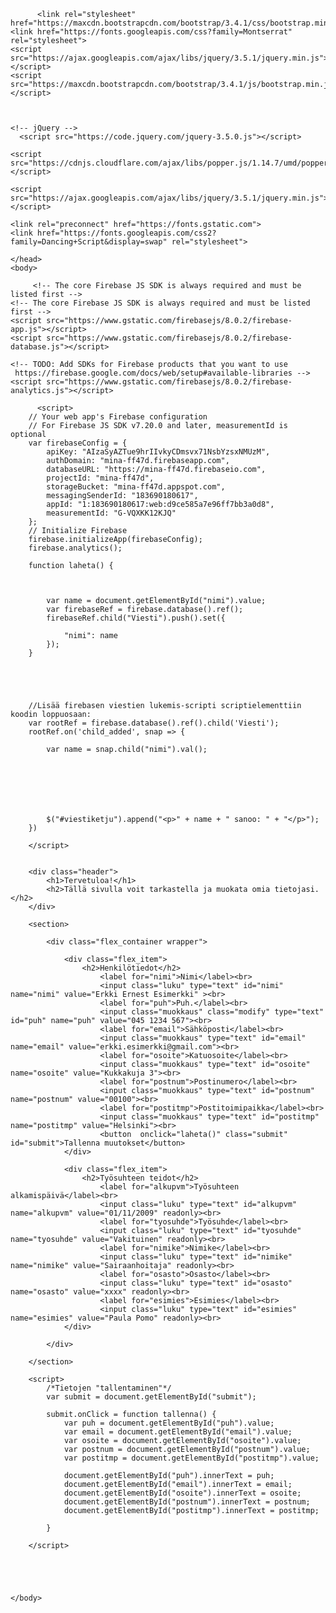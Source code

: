 <!DOCTYPE html>
<html lang="fi">
    <head>
        <title>Etusivu</title>
        <meta charset="UTF-8">
        <meta name="viewport" content="width=device-width, initial-scale=1">
        
          <link rel="stylesheet" href="https://maxcdn.bootstrapcdn.com/bootstrap/3.4.1/css/bootstrap.min.css">
    <link href="https://fonts.googleapis.com/css?family=Montserrat" rel="stylesheet">
    <script src="https://ajax.googleapis.com/ajax/libs/jquery/3.5.1/jquery.min.js"></script>
    <script src="https://maxcdn.bootstrapcdn.com/bootstrap/3.4.1/js/bootstrap.min.js"></script>

   

    <!-- jQuery -->
      <script src="https://code.jquery.com/jquery-3.5.0.js"></script>
   <!-- Popper JS -->
    <script src="https://cdnjs.cloudflare.com/ajax/libs/popper.js/1.14.7/umd/popper.min.js"> </script>
    
    <script src="https://ajax.googleapis.com/ajax/libs/jquery/3.5.1/jquery.min.js"></script>

    <link rel="preconnect" href="https://fonts.gstatic.com">
    <link href="https://fonts.googleapis.com/css2?family=Dancing+Script&display=swap" rel="stylesheet">
     
    </head>
    <body>
  
         <!-- The core Firebase JS SDK is always required and must be listed first -->
    <!-- The core Firebase JS SDK is always required and must be listed first -->
    <script src="https://www.gstatic.com/firebasejs/8.0.2/firebase-app.js"></script>
    <script src="https://www.gstatic.com/firebasejs/8.0.2/firebase-database.js"></script>

    <!-- TODO: Add SDKs for Firebase products that you want to use
     https://firebase.google.com/docs/web/setup#available-libraries -->
    <script src="https://www.gstatic.com/firebasejs/8.0.2/firebase-analytics.js"></script>
        
          <script>
        // Your web app's Firebase configuration
        // For Firebase JS SDK v7.20.0 and later, measurementId is optional
        var firebaseConfig = {
            apiKey: "AIzaSyAZTue9hrIIvkyCDmsvx71NsbYzsxNMUzM",
            authDomain: "mina-ff47d.firebaseapp.com",
            databaseURL: "https://mina-ff47d.firebaseio.com",
            projectId: "mina-ff47d",
            storageBucket: "mina-ff47d.appspot.com",
            messagingSenderId: "183690180617",
            appId: "1:183690180617:web:d9ce585a7e96ff7bb3a0d8",
            measurementId: "G-VQXKK12KJQ"
        };
        // Initialize Firebase
        firebase.initializeApp(firebaseConfig);
        firebase.analytics();

        function laheta() {
           

           
            var name = document.getElementById("nimi").value;
            var firebaseRef = firebase.database().ref();
            firebaseRef.child("Viesti").push().set({
         
                "nimi": name
            });
        }





        //Lisää firebasen viestien lukemis-scripti scriptielementtiin koodin loppuosaan:
        var rootRef = firebase.database().ref().child('Viesti');
        rootRef.on('child_added', snap => {
    
            var name = snap.child("nimi").val();







            $("#viestiketju").append("<p>" + name + " sanoo: " + "</p>");
        })

        </script>


        <div class="header">
            <h1>Tervetuloa!</h1>
            <h2>Tällä sivulla voit tarkastella ja muokata omia tietojasi.</h2>
        </div>
        
        <section>
            
            <div class="flex_container wrapper">
                
                <div class="flex_item">
                    <h2>Henkilötiedot</h2>
                        <label for="nimi">Nimi</label><br>
                        <input class="luku" type="text" id="nimi" name="nimi" value="Erkki Ernest Esimerkki" ><br>
                        <label for="puh">Puh.</label><br>
                        <input class="muokkaus" class="modify" type="text" id="puh" name="puh" value="045 1234 567"><br>
                        <label for="email">Sähköposti</label><br>
                        <input class="muokkaus" type="text" id="email" name="email" value="erkki.esimerkki@gmail.com"><br>
                        <label for="osoite">Katuosoite</label><br>
                        <input class="muokkaus" type="text" id="osoite" name="osoite" value="Kukkakuja 3"><br>
                        <label for="postnum">Postinumero</label><br>
                        <input class="muokkaus" type="text" id="postnum" name="postnum" value="00100"><br>
                        <label for="postitmp">Postitoimipaikka</label><br>
                        <input class="muokkaus" type="text" id="postitmp" name="postitmp" value="Helsinki"><br>
                        <button  onclick="laheta()" class="submit" id="submit">Tallenna muutokset</button>
                </div>
                
                <div class="flex_item">
                    <h2>Työsuhteen teidot</h2>
                        <label for="alkupvm">Työsuhteen alkamispäivä</label><br>
                        <input class="luku" type="text" id="alkupvm" name="alkupvm" value="01/11/2009" readonly><br>
                        <label for="tyosuhde">Työsuhde</label><br>
                        <input class="luku" type="text" id="tyosuhde" name="tyosuhde" value="Vakituinen" readonly><br>
                        <label for="nimike">Nimike</label><br>
                        <input class="luku" type="text" id="nimike" name="nimike" value="Sairaanhoitaja" readonly><br>
                        <label for="osasto">Osasto</label><br>
                        <input class="luku" type="text" id="osasto" name="osasto" value="xxxx" readonly><br>
                        <label for="esimies">Esimies</label><br>
                        <input class="luku" type="text" id="esimies" name="esimies" value="Paula Pomo" readonly><br>
                </div>
                
            </div>
            
        </section>
        
        <script>
            /*Tietojen "tallentaminen"*/
            var submit = document.getElementById("submit");
            
            submit.onClick = function tallenna() {
                var puh = document.getElementById("puh").value;
                var email = document.getElementById("email").value;
                var osoite = document.getElementById("osoite").value;
                var postnum = document.getElementById("postnum").value;
                var postitmp = document.getElementById("postitmp").value;
                
                document.getElementById("puh").innerText = puh;
                document.getElementById("email").innerText = email;
                document.getElementById("osoite").innerText = osoite;
                document.getElementById("postnum").innerText = postnum;
                document.getElementById("postitmp").innerText = postitmp;
                
            }
            
        </script>
        
       
  
    

    </body>
</html>
